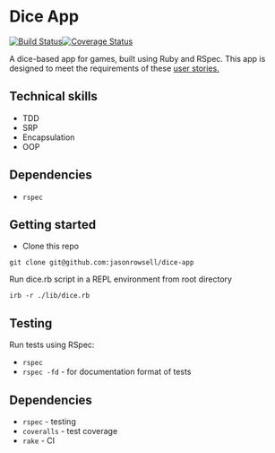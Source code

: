 # Dice App

[![Build Status](https://travis-ci.com/jasonrowsell/dice_app.svg?branch=main)](https://travis-ci.com/jasonrowsell/dice_app)[![Coverage Status](https://coveralls.io/repos/github/jasonrowsell/dice_app/badge.svg)](https://coveralls.io/github/jasonrowsell/dice_app)

A dice-based app for games, built using Ruby and RSpec.
This app is designed to meet the requirements of these [user stories.](./user_stories.md)

## Technical skills

- TDD
- SRP
- Encapsulation
- OOP

## Dependencies

- `rspec`

## Getting started

- Clone this repo

```shell
git clone git@github.com:jasonrowsell/dice-app
```

Run dice.rb script in a REPL environment from root directory

```shell
irb -r ./lib/dice.rb
```

## Testing

Run tests using RSpec:

- `rspec`
- `rspec -fd` - for documentation format of tests

## Dependencies

- `rspec` - testing
- `coveralls` - test coverage
- `rake` - CI
